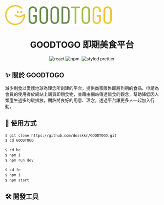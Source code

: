 <img src="./fe/src/images/logo.svg" alt="logo">
<h1 align="center"> GOODTOGO 即期美食平台</h1>
<div align="center">
 <img alt="react" src="https://img.shields.io/badge/React-000?&logo=react"/>  
  <img alt="npm" src="https://img.shields.io/badge/NPM-blue?logo=npm"/>
  <img alt=""sass" src="https://img.shields.io/badge/SASS-CC6699?&logo=Sass&logoColor=white">
<img alt="styled prettier" src="https://img.shields.io/badge/styled%20with-Prettier-yellow"/>
</div>

## ✨ 關於 GOODTOGO
                                                                                           
減少剩食以愛護地球為理念所創建的平台，提供商家販售即將到期的食品、申請為
會員的使用者於網站上購買即期食物，並藉由網站傳達惜食的觀念，幫助降低因人
類產生過多的碳排放，期許將良好的用意、理念，透過平台讓更多人一起加入行
動。                                                                                           

## 🥳 使用方式

```bash
$ git clone https://github.com/dosskkr/GOODTOGO.git
$ cd GOODTOGO
```

```bash
$ cd be
$ npm i
$ npm run dev
```

```bash
$ cd fe
$ npm i
$ npm start
```

## 🛠 開發工具
